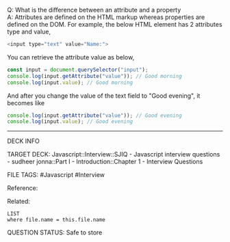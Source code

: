 Q: What is the difference between an attribute and a property  
A: Attributes are defined on the HTML markup whereas properties are defined on the DOM. For example, the below HTML element has 2 attributes type and value,
```javascript
<input type="text" value="Name:">
```
You can retrieve the attribute value as below,
```javascript
const input = document.querySelector("input");
console.log(input.getAttribute("value")); // Good morning
console.log(input.value); // Good morning
```
And after you change the value of the text field to "Good evening", it becomes like
```javascript
console.log(input.getAttribute("value")); // Good evening
console.log(input.value); // Good evening
```
<!--ID: 1693596714374-->

---

DECK INFO

TARGET DECK: Javascript::Interview::SJIQ - Javascript interview questions - sudheer jonna::Part I - Introduction::Chapter 1 - Interview Questions

FILE TAGS: #Javascript #Interview

Reference:

Related:

```dataview
LIST
where file.name = this.file.name
```

QUESTION STATUS: Safe to store